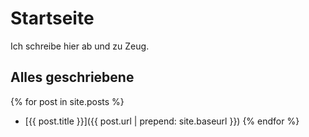 # Startseite

Ich schreibe hier ab und zu Zeug. 

## Alles geschriebene

{% for post in site.posts %}
  - [{{ post.title }}]({{ post.url | prepend: site.baseurl }})
{% endfor %}
